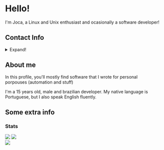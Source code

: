 # Hello!
I'm Joca, a Linux and Unix enthusiast and ocasionally a software developer!<br/>

## Contact Info
<details>
  <summary>Expand!</summary>
  
  - Email: `jocadbz@gmail.com`<br/>
  - Discord: `jocadbz#6045`<br/>
  - Matrix: `@epicreiplushie:matrix.org`<br/>
  - Linkedin: https://www.linkedin.com/in/joaquim-madureira/<br>
  
  _Please prefer sending a e-mail or a discord message._
</details>

## About me
In this profile, you'll mostly find software that I wrote for personal porpouses (automation and stuff)<br>

I'm a 15 years old, male and brazilian developer. My native language is Portuguese, but I also speak English
fluently.


## Some extra info
### Stats
![](https://github-readme-stats.vercel.app/api/top-langs/?username=Jocadbz&show_icons=true&theme=transparent&exclude_repo=dotfiles)
![](https://github-readme-stats.vercel.app/api?username=Jocadbz&show_icons=true&theme=transparent)<br>
![](https://komarev.com/ghpvc/?username=Jocadbz)
